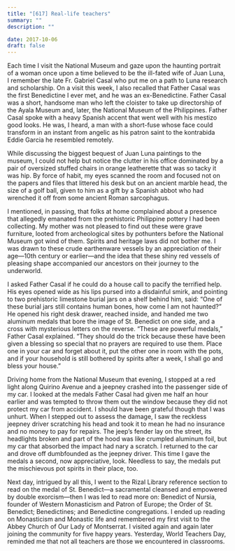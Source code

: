 ```yaml
---
title: "[617] Real-life teachers"
summary: ""
description: ""

date: 2017-10-06
draft: false
---
```


Each time I visit the National Museum and gaze upon the haunting portrait of a woman once upon a time believed to be the ill-fated wife of Juan Luna, I remember the late Fr. Gabriel Casal who put me on a path to Luna research and scholarship. On a visit this week, I also recalled that Father Casal was the first Benedictine I ever met, and he was an ex-Benedictine. Father Casal was a short, handsome man who left the cloister to take up directorship of the Ayala Museum and, later,
the National Museum of the Philippines. Father Casal spoke with a heavy Spanish accent that went well with his mestizo good looks. He was, I heard, a man with a short-fuse whose face could transform
in an instant from angelic as his patron saint to the kontrabida Eddie Garcia he
resembled remotely.

While discussing the biggest bequest of Juan Luna paintings to the museum, I could not help but notice the clutter in his office dominated by a pair of oversized stuffed chairs in orange leatherette that was so tacky it was hip. By force of habit, my eyes scanned the room and focused not on the papers and files that littered his desk but on an ancient marble head, the size of a golf ball, given to him as a gift by a Spanish abbot who had wrenched it off from some ancient Roman sarcophagus.

I mentioned, in passing, that folks at home complained about a presence that allegedly emanated from the prehistoric Philippine pottery I had been collecting. My mother was not pleased to find out these were grave furniture, looted from archeological sites by pothunters before the National Museum got wind of them. Spirits and heritage laws did not bother me. I was drawn to these crude earthenware vessels by an appreciation of their age—10th century or earlier—and the idea that these shiny red vessels of pleasing shape accompanied our ancestors on their journey to the underworld.

I asked Father Casal if he could do a house call to pacify the terrified help. His eyes opened wide as his lips pursed into a disdainful smirk, and pointing to two prehistoric limestone burial jars on a shelf behind him, said: “One of these burial jars still contains human bones, how come I am not haunted?” He opened his right desk drawer, reached inside, and handed me two aluminum medals that bore the image of St. Benedict on one side, and a cross with mysterious letters on the reverse. “These are powerful medals,” Father Casal explained. “They should do the trick because these have been given a blessing so special that no prayers are required to use them. Place one in your car and forget about it, put the other one in room with the pots, and if your household is still bothered by spirits after a week, I shall go and bless your house.”

Driving home from the National Museum that evening, I stopped at a red light along Quirino Avenue and a jeepney crashed into the passenger side of my car. I looked at the medals Father Casal had given me half an hour earlier and was tempted to throw them out the window because they did not protect my car from accident. I should have been grateful though that I was unhurt. When I stepped out to assess the damage, I saw the reckless jeepney driver scratching his head and took it to mean he had no insurance and no money to pay for repairs. The jeep’s fender lay on the street, its headlights broken and part of the hood was like crumpled aluminum foil, but my car that absorbed the impact had nary a scratch. I returned to the car and drove off dumbfounded as the jeepney driver. This time I gave the medals a second, now appreciative, look. Needless to say, the medals put the mischievous pot spirits in their place, too.

Next day, intrigued by all this, I went to the Rizal Library reference section to read on the medal of St. Benedict—a sacramental cleansed and empowered by double exorcism—then I was led to read more on: Benedict of Nursia, founder of Western Monasticism and Patron of Europe; the Order of St. Benedict; Benedictines; and Benedictine congregations. I ended up reading on Monasticism and Monastic life and remembered my first visit to the Abbey Church of Our Lady of Montserrat. I visited again and again later joining the community for five happy years. Yesterday, World Teachers Day, reminded me that not all teachers are those we encountered in classrooms.
